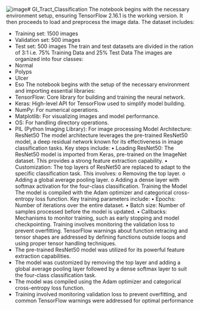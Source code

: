 ![image](https://github.com/user-attachments/assets/fdcf5bb5-cfda-4d89-abf9-d50adb2105a7)# GI_Tract_Classification
The notebook begins with the necessary environment setup, ensuring TensorFlow 2.16.1 is the working version. 
It then proceeds to load and preprocess the image data. The dataset includes: 
-	Training set: 1500 images 
-	Validation set: 500 images 
-	Test set: 500 images
The train and test datasets are divided in the ration of 3:1 i.e. 
75% Training Data and 25% Test Data
The images are organized into four classes:
-	Normal
-	Polyps
-	Ulcer
-	Eso
The notebook begins with the setup of the necessary environment and importing essential libraries:
-	TensorFlow: Core library for building and training the neural network.
-	Keras: High-level API for TensorFlow used to simplify model building.
-	NumPy: For numerical operations.
-	Matplotlib: For visualizing images and model performance.
-	OS: For handling directory operations.
-	PIL (Python Imaging Library): For image processing
Model Architecture: ResNet50
The model architecture leverages the pre-trained ResNet50 model, a deep residual network known for its effectiveness in image classification tasks. Key steps include:
•	Loading ResNet50: The ResNet50 model is imported from Keras, pre-trained on the ImageNet dataset. This provides a strong feature extraction capability.
•	Customization: The top layers of ResNet50 are replaced to adapt to the specific classification task. This involves:
o	Removing the top layer.
o	Adding a global average pooling layer.
o	Adding a dense layer with softmax activation for the four-class classification.
Training the Model
The model is compiled with the Adam optimizer and categorical cross-entropy loss function. Key training parameters include:
•	Epochs: Number of iterations over the entire dataset.
•	Batch size: Number of samples processed before the model is updated.
•	Callbacks: Mechanisms to monitor training, such as early stopping and model checkpointing.
Training involves monitoring the validation loss to prevent overfitting. TensorFlow warnings about function retracing and tensor shapes are addressed by defining functions outside loops and using proper tensor handling techniques.
-	The pre-trained ResNet50 model was utilized for its powerful feature extraction capabilities.
-	The model was customized by removing the top layer and adding a global average pooling layer followed by a dense softmax layer to suit the four-class classification task.
-	The model was compiled using the Adam optimizer and categorical cross-entropy loss function.
-	Training involved monitoring validation loss to prevent overfitting, and common TensorFlow warnings were addressed for optimal performance
